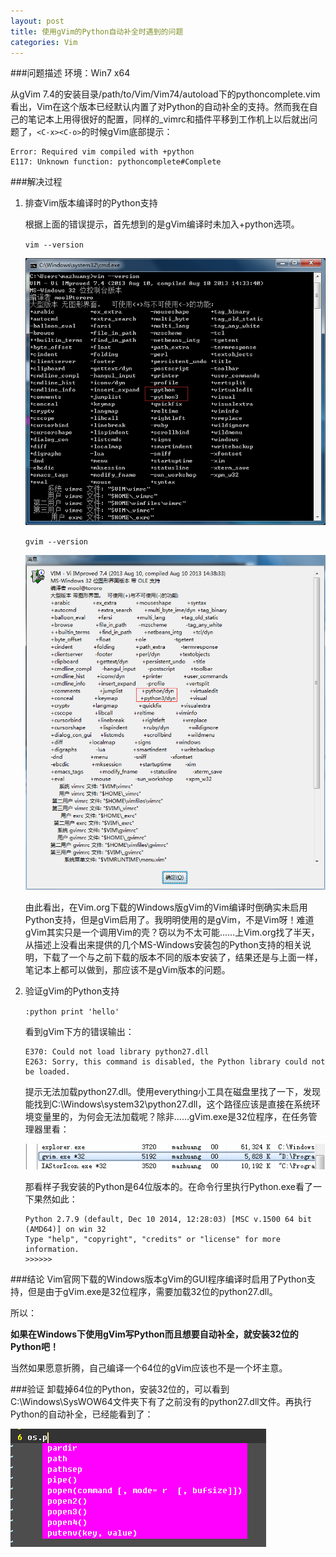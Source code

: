 ```yaml
---
layout: post
title: 使用gVim的Python自动补全时遇到的问题
categories: Vim
---
```


###问题描述
环境：Win7 x64

从gVim 7.4的安装目录/path/to/Vim/Vim74/autoload下的pythoncomplete.vim看出，Vim在这个版本已经默认内置了对Python的自动补全的支持。然而我在自己的笔记本上用得很好的配置，同样的\_vimrc和插件平移到工作机上以后就出问题了，` <C-x><C-o> `的时候gVim底部提示：

```
Error: Required vim compiled with +python
E117: Unknown function: pythoncomplete#Complete
```

###解决过程

1. 排查Vim版本编译时的Python支持

    根据上面的错误提示，首先想到的是gVim编译时未加入+python选项。

    `vim --version`
    
    ![Vim的Python支持](/images/posts/vim/vim-without-python.png)

    `gvim --version`

    ![gVim的Python支持](/images/posts/vim/gvim-with-python.png)

    由此看出，在Vim.org下载的Windows版gVim的Vim编译时倒确实未启用Python支持，但是gVim启用了。我明明使用的是gVim，不是Vim呀！难道gVim其实只是一个调用Vim的壳？窃以为不太可能……上Vim.org找了半天，从描述上没看出来提供的几个MS-Windows安装包的Python支持的相关说明，下载了一个与之前下载的版本不同的版本安装了，结果还是与上面一样，笔记本上都可以做到，那应该不是gVim版本的问题。

2. 验证gVim的Python支持

    `:python print 'hello'`

    看到gVim下方的错误输出：

    ```
    E370: Could not load library python27.dll
    E263: Sorry, this command is disabled, the Python library could not be loaded.
    ```

    提示无法加载python27.dll。使用everything小工具在磁盘里找了一下，发现能找到C:\Windows\system32\python27.dll，这个路径应该是直接在系统环境变量里的，为何会无法加载呢？除非……gVim.exe是32位程序，在任务管理器里看：

    ![gVim是32位程序](/images/posts/vim/gvim-32bit.png)

    那看样子我安装的Python是64位版本的。在命令行里执行Python.exe看了一下果然如此：

    ```
    Python 2.7.9 (default, Dec 10 2014, 12:28:03) [MSC v.1500 64 bit (AMD64)] on win 32
    Type "help", "copyright", "credits" or "license" for more information.
    >>>>>>
    ```

###结论
Vim官网下载的Windows版本gVim的GUI程序编译时启用了Python支持，但是由于gVim.exe是32位程序，需要加载32位的python27.dll。

所以：

**如果在Windows下使用gVim写Python而且想要自动补全，就安装32位的Python吧！**

当然如果愿意折腾，自己编译一个64位的gVim应该也不是一个坏主意。

###验证
卸载掉64位的Python，安装32位的，可以看到C:\Windows\SysWOW64文件夹下有了之前没有的python27.dll文件。再执行Python的自动补全，已经能看到了：

![Python自动补全](/images/posts/vim/vim-python-autocomplete.png)
